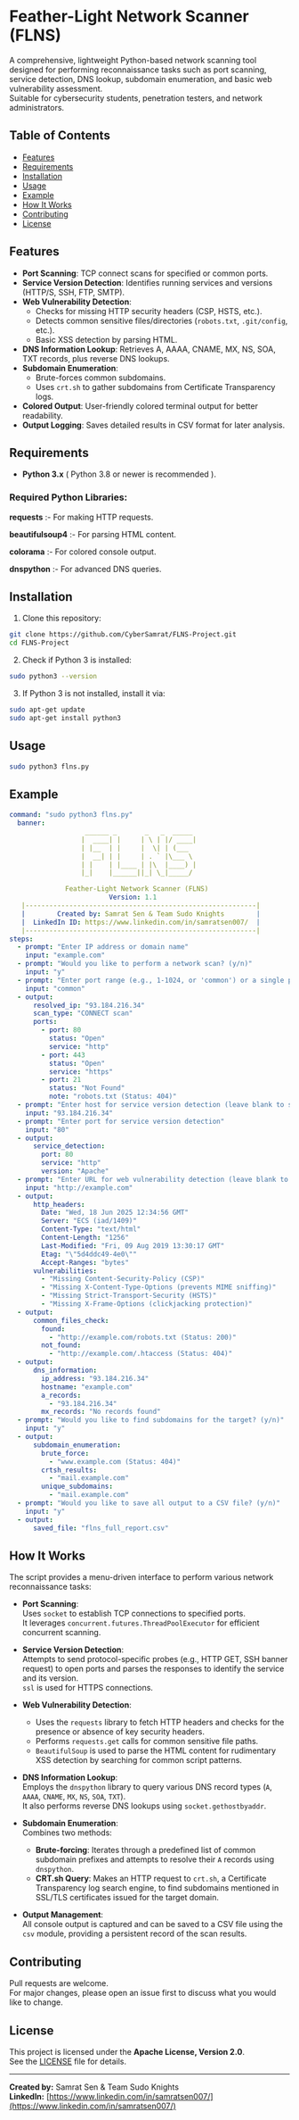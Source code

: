 # Feather-Light Network Scanner (FLNS)

A comprehensive, lightweight Python-based network scanning tool designed for performing reconnaissance tasks such as port scanning, service detection, DNS lookup, subdomain enumeration, and basic web vulnerability assessment.  
Suitable for cybersecurity students, penetration testers, and network administrators.

## Table of Contents

- [Features](#features)
- [Requirements](#requirements)
- [Installation](#installation)
- [Usage](#usage)
- [Example](#example)
- [How It Works](#how-it-works)
- [Contributing](#contributing)
- [License](#license)

## Features

- **Port Scanning**: TCP connect scans for specified or common ports.
- **Service Version Detection**: Identifies running services and versions (HTTP/S, SSH, FTP, SMTP).
- **Web Vulnerability Detection**:
  - Checks for missing HTTP security headers (CSP, HSTS, etc.).
  - Detects common sensitive files/directories (`robots.txt`, `.git/config`, etc.).
  - Basic XSS detection by parsing HTML.
- **DNS Information Lookup**: Retrieves A, AAAA, CNAME, MX, NS, SOA, TXT records, plus reverse DNS lookups.
- **Subdomain Enumeration**:
  - Brute-forces common subdomains.
  - Uses `crt.sh` to gather subdomains from Certificate Transparency logs.
- **Colored Output**: User-friendly colored terminal output for better readability.
- **Output Logging**: Saves detailed results in CSV format for later analysis.

## Requirements

- **Python 3.x**  ( Python 3.8 or newer is recommended ).

### Required Python Libraries:

**requests** :-   For making HTTP requests.

**beautifulsoup4** :-   For parsing HTML content.

**colorama** :-   For colored console output.

**dnspython** :-   For advanced DNS queries.

## Installation

1. Clone this repository:

```bash
git clone https://github.com/CyberSamrat/FLNS-Project.git
cd FLNS-Project
```
2. Check if Python 3 is installed:
```bash
sudo python3 --version
```
3. If Python 3 is not installed, install it via:
```bash
sudo apt-get update
sudo apt-get install python3
```

## Usage
```bash
sudo python3 flns.py
```

## Example
```yaml
command: "sudo python3 flns.py"
  banner: 
                   ______ _       _   _  _____
                  |  ____| |     | \ | |/ ____|
                  | |__  | |     |  \| | (___
                  |  __| | |     | . ` |\___ \
                  | |    | |____ | |\  |____) |
                  |_|    |______||_| \_|_____/

              Feather-Light Network Scanner (FLNS)
                         Version: 1.1
   |----------------------------------------------------------|
   |        Created by: Samrat Sen & Team Sudo Knights        |
   |  LinkedIn ID: https://www.linkedin.com/in/samratsen007/  |
   |----------------------------------------------------------|
steps:
  - prompt: "Enter IP address or domain name"
    input: "example.com"
  - prompt: "Would you like to perform a network scan? (y/n)"
    input: "y"
  - prompt: "Enter port range (e.g., 1-1024, or 'common') or a single port"
    input: "common"
  - output:
      resolved_ip: "93.184.216.34"
      scan_type: "CONNECT scan"
      ports:
        - port: 80
          status: "Open"
          service: "http"
        - port: 443
          status: "Open"
          service: "https"
        - port: 21
          status: "Not Found"
          note: "robots.txt (Status: 404)"
  - prompt: "Enter host for service version detection (leave blank to skip)"
    input: "93.184.216.34"
  - prompt: "Enter port for service version detection"
    input: "80"
  - output:
      service_detection:
        port: 80
        service: "http"
        version: "Apache"
  - prompt: "Enter URL for web vulnerability detection (leave blank to skip)"
    input: "http://example.com"
  - output:
      http_headers:
        Date: "Wed, 18 Jun 2025 12:34:56 GMT"
        Server: "ECS (iad/1409)"
        Content-Type: "text/html"
        Content-Length: "1256"
        Last-Modified: "Fri, 09 Aug 2019 13:30:17 GMT"
        Etag: "\"5d4ddc49-4e0\""
        Accept-Ranges: "bytes"
      vulnerabilities:
        - "Missing Content-Security-Policy (CSP)"
        - "Missing X-Content-Type-Options (prevents MIME sniffing)"
        - "Missing Strict-Transport-Security (HSTS)"
        - "Missing X-Frame-Options (clickjacking protection)"
  - output:
      common_files_check:
        found:
          - "http://example.com/robots.txt (Status: 200)"
        not_found:
          - "http://example.com/.htaccess (Status: 404)"
  - output:
      dns_information:
        ip_address: "93.184.216.34"
        hostname: "example.com"
        a_records:
          - "93.184.216.34"
        mx_records: "No records found"
  - prompt: "Would you like to find subdomains for the target? (y/n)"
    input: "y"
  - output:
      subdomain_enumeration:
        brute_force:
          - "www.example.com (Status: 404)"
        crtsh_results:
          - "mail.example.com"
        unique_subdomains:
          - "mail.example.com"
  - prompt: "Would you like to save all output to a CSV file? (y/n)"
    input: "y"
  - output:
      saved_file: "flns_full_report.csv"
```
## How It Works

The script provides a menu-driven interface to perform various network reconnaissance tasks:

- **Port Scanning**:  
  Uses `socket` to establish TCP connections to specified ports.  
  It leverages `concurrent.futures.ThreadPoolExecutor` for efficient concurrent scanning.

- **Service Version Detection**:  
  Attempts to send protocol-specific probes (e.g., HTTP GET, SSH banner request) to open ports and parses the responses to identify the service and its version.  
  `ssl` is used for HTTPS connections.

- **Web Vulnerability Detection**:
  - Uses the `requests` library to fetch HTTP headers and checks for the presence or absence of key security headers.
  - Performs `requests.get` calls for common sensitive file paths.
  - `BeautifulSoup` is used to parse the HTML content for rudimentary XSS detection by searching for common script patterns.

- **DNS Information Lookup**:  
  Employs the `dnspython` library to query various DNS record types (`A`, `AAAA`, `CNAME`, `MX`, `NS`, `SOA`, `TXT`).  
  It also performs reverse DNS lookups using `socket.gethostbyaddr`.

- **Subdomain Enumeration**:  
  Combines two methods:
  - **Brute-forcing**: Iterates through a predefined list of common subdomain prefixes and attempts to resolve their `A` records using `dnspython`.
  - **CRT.sh Query**: Makes an HTTP request to `crt.sh`, a Certificate Transparency log search engine, to find subdomains mentioned in SSL/TLS certificates issued for the target domain.

- **Output Management**:  
  All console output is captured and can be saved to a CSV file using the `csv` module, providing a persistent record of the scan results.
## Contributing

Pull requests are welcome.  
For major changes, please open an issue first to discuss what you would like to change.

## License

This project is licensed under the **Apache License, Version 2.0**.  
See the [LICENSE](LICENSE) file for details.

---

**Created by:** Samrat Sen & Team Sudo Knights  
**LinkedIn:** [https://www.linkedin.com/in/samratsen007/](https://www.linkedin.com/in/samratsen007/)
